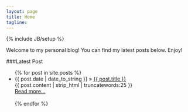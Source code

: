 ```yaml
---
layout: page
title: Home
tagline: 
---
```

{% include JB/setup %}

Welcome to my personal blog! You can find my latest posts below. Enjoy!

###Latest Post

<ul class="posts">
    {% for post in site.posts %}
    <li><span>{{ post.date | date_to_string }}</span> &raquo; <a href="{{ BASE_PATH }}{{ post.url }}">{{ post.title }}</a></li>
        {{ post.content | strip_html | truncatewords:25 }}<br>
            <a href="{{ post.url }}">Read more...</a><br><br>
    {% endfor %}
</ul>
